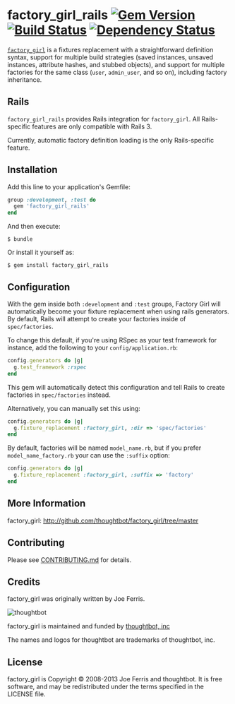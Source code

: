 # factory_girl_rails [![Gem Version](https://badge.fury.io/rb/factory_girl_rails.png)](http://badge.fury.io/rb/factory_girl_rails) [![Build Status](https://secure.travis-ci.org/thoughtbot/factory_girl_rails.png)](http://travis-ci.org/thoughtbot/factory_girl_rails?branch=master) [![Dependency Status](https://gemnasium.com/thoughtbot/factory_girl_rails.png)](https://gemnasium.com/thoughtbot/factory_girl_rails)

[`factory_girl`](https://github.com/thoughtbot/factory_girl) is a fixtures replacement with a straightforward definition
syntax, support for multiple build strategies (saved instances, unsaved
instances, attribute hashes, and stubbed objects), and support for multiple
factories for the same class (`user`, `admin_user`, and so on), including factory
inheritance.

## Rails
`factory_girl_rails` provides Rails integration for `factory_girl`. All
Rails-specific features are only compatible with Rails 3.

Currently, automatic factory definition loading is the only Rails-specific feature.

## Installation

Add this line to your application's Gemfile:

```ruby
group :development, :test do
  gem 'factory_girl_rails'
end
```

And then execute:

    $ bundle

Or install it yourself as:

    $ gem install factory_girl_rails
    

## Configuration

With the gem inside both `:development` and `:test` groups, Factory Girl will 
automatically become your fixture replacement when using rails generators. By default, 
Rails will attempt to create your factories inside of `spec/factories`.

To change this default, if you're using RSpec as your test framework for instance, 
add the following to your `config/application.rb`:

```ruby
config.generators do |g|
  g.test_framework :rspec
end
```

This gem will automatically detect this configuration and tell Rails to create 
factories in `spec/factories` instead. 

Alternatively, you can manually set this using:

```ruby
config.generators do |g|
  g.fixture_replacement :factory_girl, :dir => 'spec/factories'
end
```

By default, factories will be named `model_name.rb`, but if you prefer `model_name_factory.rb` 
your can use the `:suffix` option: 

```ruby
config.generators do |g|
  g.fixture_replacement :factory_girl, :suffix => 'factory'
end
```

## More Information

factory_girl: http://github.com/thoughtbot/factory_girl/tree/master


## Contributing

Please see [CONTRIBUTING.md]() for details.

## Credits

factory_girl was originally written by Joe Ferris.

![thoughtbot](http://thoughtbot.com/images/tm/logo.png)

factory_girl is maintained and funded by [thoughtbot, inc](http://thoughtbot.com/community)

The names and logos for thoughtbot are trademarks of thoughtbot, inc.

## License

factory_girl is Copyright © 2008-2013 Joe Ferris and thoughtbot. It is free software, and may be redistributed under the terms specified in the LICENSE file.

